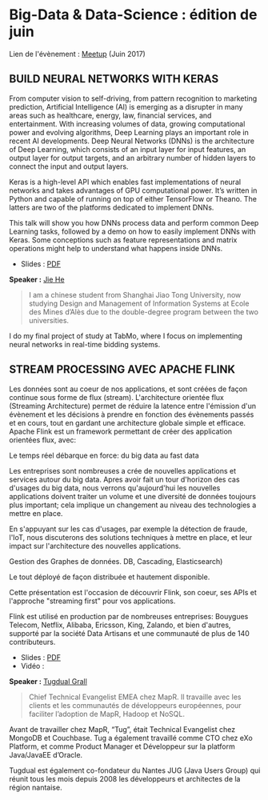# Big-Data & Data-Science : édition de juin

Lien de l'évènement : [Meetup](https://www.meetup.com/fr-FR/Big-Data-Montpellier/events/240573926/) (Juin 2017)

## BUILD NEURAL NETWORKS WITH KERAS

From computer vision to self-driving, from pattern recognition to marketing prediction, Artificial Intelligence (AI) is emerging as a disrupter in many areas such as healthcare, energy, law, financial services, and entertainment. With increasing volumes of data, growing computational power and evolving algorithms, Deep Learning plays an important role in recent AI developments. Deep Neural Networks (DNNs) is the architecture of Deep Learning, which consists of an input layer for input features, an output layer for output targets, and an arbitrary number of hidden layers to connect the input and output layers.

Keras is a high-level API which enables fast implementations of neural networks and takes advantages of GPU computational power. It’s written in Python and capable of running on top of either TensorFlow or Theano. The latters are two of the platforms dedicated to implement DNNs.

This talk will show you how DNNs process data and perform common Deep Learning tasks, followed by a demo on how to easily implement DNNs with Keras. Some conceptions such as feature representations and matrix operations might help to understand what happens inside DNNs.

 * Slides : [PDF]()

**Speaker :** [Jie He](https://twitter.com/JieHe8)

> I am a chinese student from Shanghai Jiao Tong University, now studying Design and Management of Information Systems at Ecole des Mines d’Alès due to the double-degree program between the two universities.

I do my final project of study at TabMo, where I focus on implementing neural networks in real-time bidding systems.

## STREAM PROCESSING AVEC APACHE FLINK

Les données sont au coeur de nos applications, et sont créées de façon continue sous forme de flux (stream).
 L'architecture orientée flux (Streaming Architecture) permet de réduire la latence entre l'émission d'un évènement et les décisions à prendre en fonction des évènements passés et en cours, tout en gardant une architecture globale simple et efficace.
 Apache Flink est un framework permettant de créer des application orientées flux, avec:

Le temps réel débarque en force: du big data au fast data

Les entreprises sont nombreuses a crée de nouvelles applications et services autour du big data. Apres avoir fait un tour d'horizon des cas d'usages du big data, nous verrons qu'aujourd'hui les nouvelles applications doivent traiter un volume et une diversité de données toujours plus important; cela implique un changement au niveau des technologies a mettre en place.

En s'appuyant sur les cas d'usages, par exemple la détection de fraude, l'IoT, nous discuterons des solutions techniques à mettre en place, et leur impact sur l'architecture des nouvelles applications.

Gestion des Graphes de données. DB, Cascading, Elasticsearch)

Le tout déployé de façon distribuée et hautement disponible.

Cette présentation est l'occasion de découvrir Flink, son coeur, ses APIs et l'approche "streaming first" pour vos applications.

Flink est utilisé en production par de nombreuses entreprises: Bouygues Telecom, Netflix, Alibaba, Ericsson, King, Zalando, et bien d'autres, supporté par la société Data Artisans et une communauté de plus de 140 contributeurs.



 * Slides : [PDF](https://github.com/Big-Data-Data-Science-Montpellier/Meetups-Sources/blob/master/Meetup-Juin-2017/StreamingProcessingWithFlink.pdf)
 * Vidéo : 
 
**Speaker :** [Tugdual Grall](https://twitter.com/tgrall)

> Chief Technical Evangelist EMEA chez MapR. Il travaille avec les clients et les communautés de développeurs européennes, pour faciliter l’adoption de MapR, Hadoop et NoSQL.

Avant de travailler chez MapR, “Tug”, était Technical Evangelist chez MongoDB et Couchbase. Tug a également travaillé comme CTO chez eXo Platform, et comme Product Manager et Développeur sur la platform Java/JavaEE d’Oracle.

Tugdual est également co-fondateur du Nantes JUG (Java Users Group) qui réunit tous les mois depuis 2008 les développeurs et architectes de la région nantaise.
